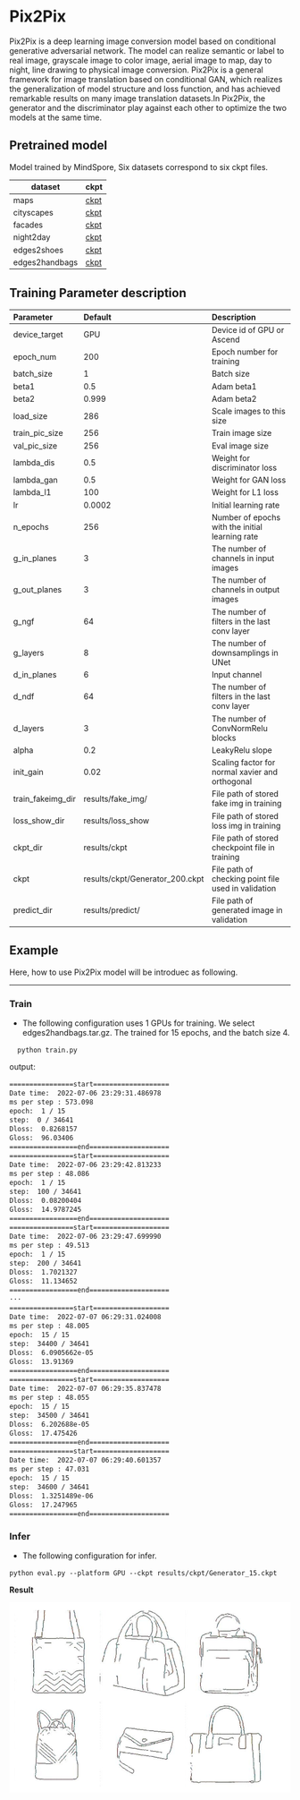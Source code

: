 # Pix2Pix

Pix2Pix is a deep learning image conversion model based on conditional generative adversarial network. The model can realize semantic or label to real image, grayscale image to color image, aerial image to map, day to night, line drawing to physical image conversion. Pix2Pix is a general framework for image translation based on conditional GAN, which realizes the generalization of model structure and loss function, and has achieved remarkable results on many image translation datasets.In Pix2Pix, the generator and the discriminator play against each other to optimize the two models at the same time.

## Pretrained model

Model trained by MindSpore, Six datasets correspond to six ckpt files.

|  dataset  |  ckpt  |
| ------- | ------ |
| maps | [ckpt](https://download.mindspore.cn/vision/pix2pix/maps/Generator_200.ckpt) |
| cityscapes |[ckpt](https://download.mindspore.cn/vision/pix2pix/cityscapes/Generator_200.ckpt) |
| facades |[ckpt](https://download.mindspore.cn/vision/pix2pix/facades/Generator_200.ckpt) |
| night2day |[ckpt](https://download.mindspore.cn/vision/pix2pix/night2day/Generator_17.ckpt) |
| edges2shoes |[ckpt](https://download.mindspore.cn/vision/pix2pix/edge2shoes/Generator_15.ckpt) |
| edges2handbags |[ckpt](https://download.mindspore.cn/vision/pix2pix/edge2handbags/Generator_15.ckpt) |

## Training Parameter description

| Parameter | Default | Description |
|:-----|:---------|:--------|
| device_target | GPU | Device id of GPU or Ascend |
| epoch_num | 200 | Epoch number for training |
| batch_size | 1 | Batch size |
| beta1 | 0.5 | Adam beta1 |
| beta2 | 0.999 | Adam beta2 |
| load_size | 286 | Scale images to this size |
| train_pic_size | 256 | Train image size |
| val_pic_size | 256 | Eval image size |
| lambda_dis | 0.5 | Weight for discriminator loss |
| lambda_gan | 0.5 | Weight for GAN loss |
| lambda_l1 | 100 | Weight for L1 loss |
| lr | 0.0002 | Initial learning rate |
| n_epochs | 256 | Number of epochs with the initial learning rate |
| g_in_planes | 3 | The number of channels in input images |
| g_out_planes | 3 | The number of channels in output images |
| g_ngf | 64 | The number of filters in the last conv layer |
| g_layers | 8 | The number of downsamplings in UNet |
| d_in_planes | 6 | Input channel |
| d_ndf | 64 | The number of filters in the last conv layer |
| d_layers | 3 | The number of ConvNormRelu blocks |
| alpha | 0.2 | LeakyRelu slope |
| init_gain | 0.02 | Scaling factor for normal xavier and orthogonal |
| train_fakeimg_dir | results/fake_img/ | File path of stored fake img in training |
| loss_show_dir | results/loss_show | File path of stored loss img in training |
| ckpt_dir | results/ckpt | File path of stored checkpoint file in training |
| ckpt | results/ckpt/Generator_200.ckpt | File path of checking point file used in validation |
| predict_dir | results/predict/ | File path of generated image in validation |

## Example

Here, how to use Pix2Pix model will be introduec as following.

***

### Train

- The following configuration uses 1 GPUs for training. We select edges2handbags.tar.gz. The trained for  15 epochs, and the batch size 4.

```shell
  python train.py
```

output:

```text
================start===================  
Date time:  2022-07-06 23:29:31.486978  
ms per step : 573.098  
epoch:  1 / 15  
step:  0 / 34641  
Dloss:  0.8268157  
Gloss:  96.03406  
=================end====================  
================start===================  
Date time:  2022-07-06 23:29:42.813233  
ms per step : 48.086  
epoch:  1 / 15  
step:  100 / 34641  
Dloss:  0.08200404  
Gloss:  14.9787245  
=================end====================  
================start===================  
Date time:  2022-07-06 23:29:47.699990  
ms per step : 49.513  
epoch:  1 / 15  
step:  200 / 34641  
Dloss:  1.7021327  
Gloss:  11.134652  
=================end====================  
···  
================start===================  
Date time:  2022-07-07 06:29:31.024008  
ms per step : 48.005  
epoch:  15 / 15  
step:  34400 / 34641  
Dloss:  6.0905662e-05  
Gloss:  13.91369  
=================end====================  
================start===================  
Date time:  2022-07-07 06:29:35.837478  
ms per step : 48.055  
epoch:  15 / 15  
step:  34500 / 34641  
Dloss:  6.202688e-05  
Gloss:  17.475426  
=================end====================  
================start===================  
Date time:  2022-07-07 06:29:40.601357  
ms per step : 47.031  
epoch:  15 / 15  
step:  34600 / 34641  
Dloss:  1.3251489e-06  
Gloss:  17.247965  
=================end====================
```

### Infer

- The following configuration for infer.

```shell
python eval.py --platform GPU --ckpt results/ckpt/Generator_15.ckpt
```

**Result**

![5.png](./images/5.png)